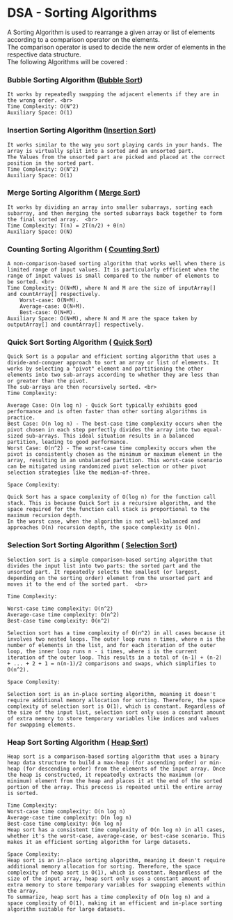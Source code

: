 # DSA - Sorting Algorithms

A Sorting Algorithm is used to rearrange a given array or list of elements according to a comparison operator on the
elements. <br>
The comparison operator is used to decide the new order of elements in the respective data structure.<br>
The following Algorithms will be covered : <br>

### Bubble Sorting Algorithm (<a href="BubbleSort.java">Bubble Sort</a>)

    It works by repeatedly swapping the adjacent elements if they are in the wrong order. <br>
    Time Complexity: O(N^2)
    Auxiliary Space: O(1)

### Insertion Sorting Algorithm (<a href="InsertionSort.java">Insertion Sort</a>)

    It works similar to the way you sort playing cards in your hands. The array is virtually split into a sorted and an unsorted part.
    The Values from the unsorted part are picked and placed at the correct position in the sorted part.
    Time Complexity: O(N^2)
    Auxiliary Space: O(1)

### Merge Sorting Algorithm ( <a href="MergeSort.java">Merge Sort</a>)

    It works by dividing an array into smaller subarrays, sorting each subarray, and then merging the sorted subarrays back together to form the final sorted array.  <br>
    Time Complexity: T(n) = 2T(n/2) + θ(n)
    Auxiliary Space: O(N)

### Counting Sorting Algorithm ( <a href="CountingSort.java">Counting Sort</a>)

    A non-comparison-based sorting algorithm that works well when there is limited range of input values. It is particularly efficient when the range of input values is small compared to the number of elements to be sorted. <br>
    Time Complexity: O(N+M), where N and M are the size of inputArray[] and countArray[] respectively.
        Worst-case: O(N+M).
        Average-case: O(N+M).
        Best-case: O(N+M).
    Auxiliary Space: O(N+M), where N and M are the space taken by outputArray[] and countArray[] respectively.

### Quick Sort Sorting Algorithm ( <a href="QuickSort.java">Quick Sort</a>)

    Quick Sort is a popular and efficient sorting algorithm that uses a divide-and-conquer approach to sort an array or list of elements. It works by selecting a "pivot" element and partitioning the other elements into two sub-arrays according to whether they are less than or greater than the pivot.
    The sub-arrays are then recursively sorted. <br>
    Time Complexity:

    Average Case: O(n log n) - Quick Sort typically exhibits good performance and is often faster than other sorting algorithms in practice.
    Best Case: O(n log n) - The best-case time complexity occurs when the pivot chosen in each step perfectly divides the array into two equal-sized sub-arrays. This ideal situation results in a balanced partition, leading to good performance.
    Worst Case: O(n^2) - The worst-case time complexity occurs when the pivot is consistently chosen as the minimum or maximum element in the array, resulting in an unbalanced partition. This worst-case scenario can be mitigated using randomized pivot selection or other pivot selection strategies like the median-of-three.
    
    Space Complexity:
    
    Quick Sort has a space complexity of O(log n) for the function call stack. This is because Quick Sort is a recursive algorithm, and the space required for the function call stack is proportional to the maximum recursion depth.
    In the worst case, when the algorithm is not well-balanced and approaches O(n) recursion depth, the space complexity is O(n).

### Selection Sort Sorting Algorithm ( <a href="SelectionSort.java">Selection Sort</a>)

    Selection sort is a simple comparison-based sorting algorithm that divides the input list into two parts: the sorted part and the unsorted part. It repeatedly selects the smallest (or largest, depending on the sorting order) element from the unsorted part and moves it to the end of the sorted part.  <br>
   
    Time Complexity:

    Worst-case time complexity: O(n^2)
    Average-case time complexity: O(n^2)
    Best-case time complexity: O(n^2)

    Selection sort has a time complexity of O(n^2) in all cases because it involves two nested loops. The outer loop runs n times, where n is the number of elements in the list, and for each iteration of the outer loop, the inner loop runs n - i times, where i is the current iteration of the outer loop. This results in a total of (n-1) + (n-2) + ... + 2 + 1 = n(n-1)/2 comparisons and swaps, which simplifies to O(n^2).

    Space Complexity:

    Selection sort is an in-place sorting algorithm, meaning it doesn't require additional memory allocation for sorting. Therefore, the space complexity of selection sort is O(1), which is constant. Regardless of the size of the input list, selection sort only uses a constant amount of extra memory to store temporary variables like indices and values for swapping elements.

### Heap Sort Sorting Algorithm ( <a href="HeapSort.java">Heap Sort</a>)

    Heap sort is a comparison-based sorting algorithm that uses a binary heap data structure to build a max-heap (for ascending order) or min-heap (for descending order) from the elements of the input array. Once the heap is constructed, it repeatedly extracts the maximum (or minimum) element from the heap and places it at the end of the sorted portion of the array. This process is repeated until the entire array is sorted.
    
    Time Complexity:
    Worst-case time complexity: O(n log n)
    Average-case time complexity: O(n log n)
    Best-case time complexity: O(n log n)
    Heap sort has a consistent time complexity of O(n log n) in all cases, whether it's the worst-case, average-case, or best-case scenario. This makes it an efficient sorting algorithm for large datasets.
    
    Space Complexity:
    Heap sort is an in-place sorting algorithm, meaning it doesn't require additional memory allocation for sorting. Therefore, the space complexity of heap sort is O(1), which is constant. Regardless of the size of the input array, heap sort only uses a constant amount of extra memory to store temporary variables for swapping elements within the array.
    To summarize, heap sort has a time complexity of O(n log n) and a space complexity of O(1), making it an efficient and in-place sorting algorithm suitable for large datasets.
